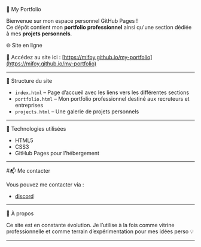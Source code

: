  🎨 My Portfolio

Bienvenue sur mon espace personnel GitHub Pages !  
Ce dépôt contient mon **portfolio professionnel** ainsi qu'une section dédiée à mes **projets personnels**.

 🌐 Site en ligne

🔗 Accédez au site ici : [https://mifoy.github.io/my-portfolio](https://mifoy.github.io/my-portfolio)

---

 📁 Structure du site

- `index.html` – Page d’accueil avec les liens vers les différentes sections
- `portfolio.html` – Mon portfolio professionnel destiné aux recruteurs et entreprises
- `projects.html` – Une galerie de projets personnels

---

 🚀 Technologies utilisées

- HTML5
- CSS3 
- GitHub Pages pour l'hébergement

---

 #📬 Me contacter

Vous pouvez me contacter via :
- [discord](.mifo)

---

 📌 À propos

Ce site est en constante évolution. Je l’utilise à la fois comme vitrine professionnelle et comme terrain d’expérimentation pour mes idées perso 💡

---

 

